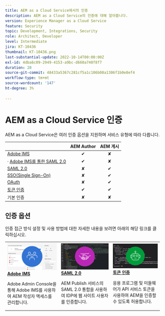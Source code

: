 ```yaml
---
title: AEM as a Cloud Service에서의 인증
description: AEM as a Cloud Service의 인증에 대해 알아봅니다.
version: Experience Manager as a Cloud Service
feature: Security
topic: Development, Integrations, Security
role: Architect, Developer
level: Intermediate
jira: KT-10436
thumbnail: KT-10436.png
last-substantial-update: 2022-10-14T00:00:00Z
exl-id: 4dba6c09-2949-4153-a9bc-d660a740f8f7
duration: 28
source-git-commit: 48433a5367c281cf5a1c106b08a1306f1b0e8ef4
workflow-type: tm+mt
source-wordcount: '147'
ht-degree: 3%

---
```


# AEM as a Cloud Service 인증

AEM as a Cloud Service은 여러 인증 옵션을 지원하며 서비스 유형에 따라 다릅니다.

|                       | AEM Author | AEM 게시 |
|-----------------------|:----------:|:-----------:|
| [Adobe IMS](../accessing/overview.md) | ✔ | ✘ |
| · [Adobe IMS를 통한 SAML 2.0](https://experienceleague.adobe.com/docs/experience-manager-cloud-service/content/security/ims-support.html?lang=ko#how-to-set-up) | ✔ | ✘ |
| [SAML 2.0](./saml-2-0.md) | ✘ | ✔ |
| [SSO(Single Sign-On)](https://experienceleague.adobe.com/docs/experience-manager-cloud-service/content/sites/authoring/personalization/user-and-group-sync-for-publish-tier.html?lang=ko#integration-with-an-idp) | ✘ | ✔ |
| [OAuth](https://experienceleague.adobe.com/docs/experience-manager-cloud-service/content/sites/authoring/personalization/user-and-group-sync-for-publish-tier.html?lang=ko#integration-with-an-idp) | ✘ | ✔ |
| [토큰 인증](../../headless-tutorial/authentication/overview.md) | ✔ | ✔ |
| 기본 인증 | ✘ | ✘ |

## 인증 옵션

인증 접근 방식 설정 및 사용 방법에 대한 자세한 내용을 보려면 아래의 해당 링크를 클릭하십시오.

<table>
  <tr>
   <td>
      <a  href="../accessing/overview.md"><img alt="Adobe IMS" src="./assets/card--adobe-ims.png"/></a>
      <div><strong><a href="../accessing/overview.md">Adobe IMS</a></strong></div>
      <p>
          Adobe Admin Console을 통해 Adobe IMS를 사용하여 AEM 작성자 액세스를 관리합니다.
      </p>
    </td>   
   <td>
      <a  href="./saml-2-0.md"><img alt="SAML 2.0" src="./assets/card--saml-2-0.png"/></a>
      <div><strong><a href="./saml-2-0.md">SAML 2.0</a></strong></div>
      <p>
        AEM Publish 서비스의 SAML 2.0 통합을 사용하여 IDP에 웹 사이트 사용자를 인증합니다.
      </p>
    </td>   
   <td>
      <a  href="../../headless-tutorial/authentication/overview.md"><img alt="토큰" src="./assets/card--token.png"/></a>
      <div><strong><a href="../../headless-tutorial/authentication/overview.md">토큰 인증</a></strong></div>
      <p>
        응용 프로그램 및 미들웨어가 API 서비스 토큰을 사용하여 AEM을 인증할 수 있도록 허용합니다.
      </p>
    </td>   
  </tr>
</table>
